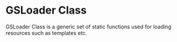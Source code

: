 # GSLoader Class
 
GSLoader Class is a generic set of static functions used for loading resources such as templates etc.
